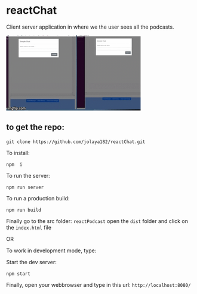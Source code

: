 # reactChat

Client server application in where we the user sees all the podcasts.

<img src="./frontend/images/c.gif" title="c"/>

## to get the repo:

```
git clone https://github.com/jolaya182/reactChat.git

```

To install:
```
npm  i
```

To run the server:
```
npm run server
```

To run a production build:
```
npm run build
```

Finally go to the src folder: `reactPodcast`
open the `dist` folder and click on the `index.html` file

OR

To work in development mode, type:

Start the dev server:
```
npm start
```
Finally, open your webbrowser and type in this url: `http://localhost:8080/` 